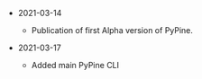 * 2021-03-14
	* Publication of first Alpha version of PyPine.

* 2021-03-17
	* Added main PyPine CLI
